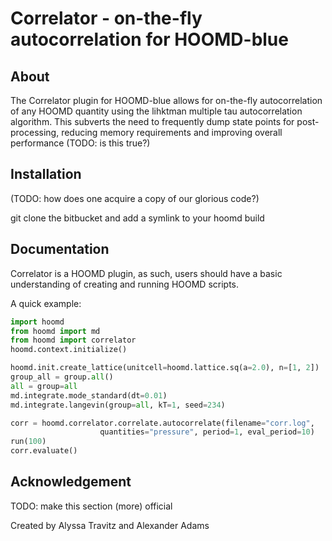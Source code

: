 # Correlator - on-the-fly autocorrelation for HOOMD-blue

## About

The Correlator plugin for HOOMD-blue allows for on-the-fly autocorrelation of any HOOMD quantity using the lihktman multiple tau autocorrelation algorithm.
This subverts the need to frequently dump state points for post-processing, reducing memory requirements and improving overall performance (TODO: is this true?)

## Installation

(TODO: how does one acquire a copy of our glorious code?)

git clone the bitbucket and add a symlink to your hoomd build

## Documentation

Correlator is a HOOMD plugin, as such, users should have a basic understanding of creating and running HOOMD scripts. 

A quick example:

```python
import hoomd
from hoomd import md
from hoomd import correlator
hoomd.context.initialize()

hoomd.init.create_lattice(unitcell=hoomd.lattice.sq(a=2.0), n=[1, 2])
group_all = group.all()
all = group=all
md.integrate.mode_standard(dt=0.01)
md.integrate.langevin(group=all, kT=1, seed=234)

corr = hoomd.correlator.correlate.autocorrelate(filename="corr.log", 
                    quantities="pressure", period=1, eval_period=10)
run(100)
corr.evaluate()
```

## Acknowledgement

TODO: make this section (more) official

Created by Alyssa Travitz and Alexander Adams

